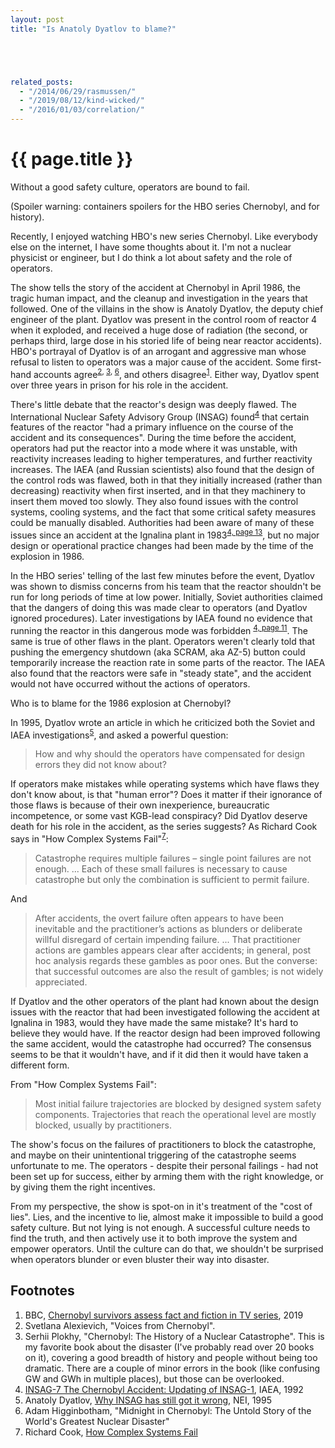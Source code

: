```yaml
---
layout: post
title: "Is Anatoly Dyatlov to blame?"





related_posts:
  - "/2014/06/29/rasmussen/"
  - "/2019/08/12/kind-wicked/"
  - "/2016/01/03/correlation/"
---
```

{{ page.title }}
================

<p class="meta">Without a good safety culture, operators are bound to fail.</p>

(Spoiler warning: containers spoilers for the HBO series Chernobyl, and for history).

Recently, I enjoyed watching HBO's new series Chernobyl. Like everybody else on the internet, I have some thoughts about it. I'm not a nuclear physicist or engineer, but I do think a lot about safety and the role of operators.

The show tells the story of the accident at Chernobyl in April 1986, the tragic human impact, and the cleanup and investigation in the years that followed. One of the villains in the show is Anatoly Dyatlov, the deputy chief engineer of the plant. Dyatlov was present in the control room of reactor 4 when it exploded, and received a huge dose of radiation (the second, or perhaps third, large dose in his storied life of being near reactor accidents). HBO's portrayal of Dyatlov is of an arrogant and aggressive man whose refusal to listen to operators was a major cause of the accident. Some first-hand accounts agree<sup>[2](#foot2), [3](#foot3), [6](#foot6)</sup>, and others disagree<sup>[1](#foot1)</sup>. Either way, Dyatlov spent over three years in prison for his role in the accident.

There's little debate that the reactor's design was deeply flawed. The International Nuclear Safety Advisory Group (INSAG) found<sup>[4](#foot4)</sup> that certain features of the reactor "had a primary influence on the course of the accident and its consequences". During the time before the accident, operators had put the reactor into a mode where it was unstable, with reactivity increases leading to higher temperatures, and further reactivity increases. The IAEA (and Russian scientists) also found that the design of the control rods was flawed, both in that they initially increased (rather than decreasing) reactivity when first inserted, and in that they machinery to insert them moved too slowly. They also found issues with the control systems, cooling systems, and the fact that some critical safety measures could be manually disabled. Authorities had been aware of many of these issues since an accident at the Ignalina plant in 1983<sup>[4, page 13](#foot4)</sup>, but no major design or operational practice changes had been made by the time of the explosion in 1986.

In the HBO series' telling of the last few minutes before the event, Dyatlov was shown to dismiss concerns from his team that the reactor shouldn't be run for long periods of time at low power. Initially, Soviet authorities claimed that the dangers of doing this was made clear to operators (and Dyatlov ignored procedures). Later investigations by IAEA found no evidence that running the reactor in this dangerous mode was forbidden <sup>[4, page 11](#foot4)</sup>. The same is true of other flaws in the plant. Operators weren't clearly told that pushing the emergency shutdown (aka SCRAM, aka AZ-5) button could temporarily increase the reaction rate in some parts of the reactor. The IAEA also found that the reactors were safe in "steady state", and the accident would not have occurred without the actions of operators.

Who is to blame for the 1986 explosion at Chernobyl?

In 1995, Dyatlov wrote an article in which he criticized both the Soviet and IAEA investigations<sup>[5](#foot5)</sup>, and asked a powerful question:

> How and why should the operators have compensated for design errors they did not know about?

If operators make mistakes while operating systems which have flaws they don't know about, is that "human error"? Does it matter if their ignorance of those flaws is because of their own inexperience, bureaucratic incompetence, or some vast KGB-lead conspiracy? Did Dyatlov deserve death for his role in the accident, as the series suggests? As Richard Cook says in "How Complex Systems Fail"<sup>[7](#foot7)</sup>:

> Catastrophe requires multiple failures – single point failures are not enough. ... Each of these small failures is necessary to cause catastrophe but only the combination is sufficient to permit failure.

And

> After accidents, the overt failure often appears to have been inevitable and the practitioner’s actions as blunders or deliberate willful disregard of certain impending failure. ... That practitioner actions are gambles appears clear after accidents; in general, post hoc analysis regards these gambles as poor ones. But the converse: that successful outcomes are also the result of gambles; is not widely appreciated.

If Dyatlov and the other operators of the plant had known about the design issues with the reactor that had been investigated following the accident at Ignalina in 1983, would they have made the same mistake? It's hard to believe they would have. If the reactor design had been improved following the same accident, would the catastrophe had occurred? The consensus seems to be that it wouldn't have, and if it did then it would have taken a different form.

From "How Complex Systems Fail":

> Most initial failure trajectories are blocked by designed system safety components. Trajectories that reach the operational level are mostly blocked, usually by practitioners.

The show's focus on the failures of practitioners to block the catastrophe, and maybe on their unintentional triggering of the catastrophe seems unfortunate to me. The operators - despite their personal failings - had not been set up for success, either by arming them with the right knowledge, or by giving them the right incentives. 

From my perspective, the show is spot-on in it's treatment of the "cost of lies". Lies, and the incentive to lie, almost make it impossible to build a good safety culture. But not lying is not enough. A successful culture needs to find the truth, and then actively use it to both improve the system and empower operators. Until the culture can do that, we shouldn't be surprised when operators blunder or even bluster their way into disaster.

## Footnotes

 1. <a name="foot1"></a> BBC, [Chernobyl survivors assess fact and fiction in TV series](https://www.bbc.com/news/world-europe-48580177), 2019
 1. <a name="foot2"></a> Svetlana Alexievich, "Voices from Chernobyl".
 1. <a name="foot3"></a> Serhii Plokhy, "Chernobyl: The History of a Nuclear Catastrophe". This is my favorite book about the disaster (I've probably read over 20 books on it), covering a good breadth of history and people without being too dramatic. There are a couple of minor errors in the book (like confusing GW and GWh in multiple places), but those can be overlooked.
 1. <a name="foot4"></a> [INSAG-7 The Chernobyl Accident: Updating of INSAG-1](https://www-pub.iaea.org/MTCD/publications/PDF/Pub913e_web.pdf), IAEA, 1992 
 1. <a name="foot5"></a> Anatoly Dyatlov, [Why INSAG has still got it wrong](https://www.neimagazine.com/features/featurewhy-insag-has-still-got-it-wrong), NEI, 1995 
 1. <a name="foot6"></a> Adam Higginbotham, "Midnight in Chernobyl: The Untold Story of the World's Greatest Nuclear Disaster"
 1. <a name="foot7"></a> Richard Cook, [How Complex Systems Fail](https://web.mit.edu/2.75/resources/random/How%20Complex%20Systems%20Fail.pdf)